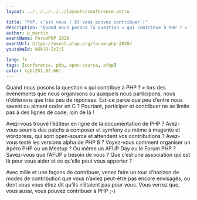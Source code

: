 ```yaml
---
layout: ../../../../../layouts/conference.astro

title: "PHP, c’est vous ! Et vous pouvez contribuer !"
description: "Quand nous posons la question « qui contribue à PHP ? » lors des évènements que nous organisons ou auxquels nous participons, nous n’obtenons que très peu de réponses. Est-ce parce que peu d’entre nous savent ou aiment coder en C ? Pourtant, participer et contribuer ne se limite pas à des lignes de code, loin de là !"
author: p_martin
eventName: ForumPHP 2020
eventUrl: https://event.afup.org/forum-php-2020/
youtubeId: bGklD-ZxIjI

lang: fr
tags: [conference, php, open-source, afup]
color: rgb(251,87,66)
---
```


Quand nous posons la question « qui contribue à PHP ? » lors des évènements que nous organisons ou auxquels nous participons, nous n’obtenons que très peu de réponses. Est-ce parce que peu d’entre nous savent ou aiment coder en C ? Pourtant, participer et contribuer ne se limite pas à des lignes de code, loin de là !

Avez-vous trouvé l’éditeur en ligne de la documentation de PHP ? Avez-vous soumis des patchs à composer et symfony ou même à magento et wordpress, qui sont open-source et attendent vos contributions ? Avez-vous testé les versions alpha de PHP 8 ? Voyez-vous comment organiser un Apéro PHP ou un Meetup ? Ou même un AFUP Day ou le Forum PHP ? Savez-vous que l’AFUP a besoin de vous ? Que c’est une association qui est là pour vous aider et ce qu’elle peut vous apporter ?

Avec mille et une façons de contribuer, venez faire un tour d’horizon de modes de contribution que vous n’aviez peut-être pas encore envisagés, ou dont vous vous étiez dit qu’ils n’étaient pas pour vous. Vous verrez que, vous aussi, vous pouvez contribuer à PHP ;-)
